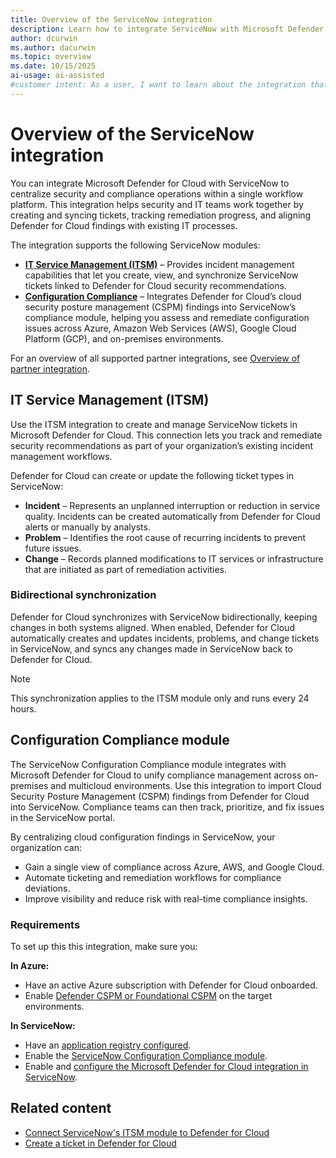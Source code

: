 ```yaml
---
title: Overview of the ServiceNow integration
description: Learn how to integrate ServiceNow with Microsoft Defender for Cloud to protect Azure, hybrid, and multicloud machines.
author: dcurwin
ms.author: dacurwin
ms.topic: overview
ms.date: 10/15/2025
ai-usage: ai-assisted
#customer intent: As a user, I want to learn about the integration that exists between ServiceNow and Microsoft Defender for Cloud so that I can protect my Azure, hybrid, and multicloud machines.
---
```


# Overview of the ServiceNow integration

You can integrate Microsoft Defender for Cloud with ServiceNow to centralize security and compliance operations within a single workflow platform. This integration helps security and IT teams work together by creating and syncing tickets, tracking remediation progress, and aligning Defender for Cloud findings with existing IT processes.

The integration supports the following ServiceNow modules:

- **[IT Service Management (ITSM)](#it-service-management-itsm)** – Provides incident management capabilities that let you create, view, and synchronize ServiceNow tickets linked to Defender for Cloud security recommendations.  
- **[Configuration Compliance](#configuration-compliance-module)** – Integrates Defender for Cloud’s cloud security posture management (CSPM) findings into ServiceNow’s compliance module, helping you assess and remediate configuration issues across Azure, Amazon Web Services (AWS), Google Cloud Platform (GCP), and on-premises environments.

For an overview of all supported partner integrations, see [Overview of partner integration](partner-integrations.md).

## IT Service Management (ITSM)

Use the ITSM integration to create and manage ServiceNow tickets in Microsoft Defender for Cloud. This connection lets you track and remediate security recommendations as part of your organization’s existing incident management workflows.

Defender for Cloud can create or update the following ticket types in ServiceNow:

- **Incident** – Represents an unplanned interruption or reduction in service quality. Incidents can be created automatically from Defender for Cloud alerts or manually by analysts.  
- **Problem** – Identifies the root cause of recurring incidents to prevent future issues.  
- **Change** – Records planned modifications to IT services or infrastructure that are initiated as part of remediation activities.

### Bidirectional synchronization

Defender for Cloud synchronizes with ServiceNow bidirectionally, keeping changes in both systems aligned. When enabled, Defender for Cloud automatically creates and updates incidents, problems, and change tickets in ServiceNow, and syncs any changes made in ServiceNow back to Defender for Cloud.

> [!NOTE]
> This synchronization applies to the ITSM module only and runs every 24 hours.

## Configuration Compliance module

The ServiceNow Configuration Compliance module integrates with Microsoft Defender for Cloud to unify compliance management across on-premises and multicloud environments. Use this integration to import Cloud Security Posture Management (CSPM) findings from Defender for Cloud into ServiceNow. Compliance teams can then track, prioritize, and fix issues in the ServiceNow portal.

By centralizing cloud configuration findings in ServiceNow, your organization can:
- Gain a single view of compliance across Azure, AWS, and Google Cloud.
- Automate ticketing and remediation workflows for compliance deviations.
- Improve visibility and reduce risk with real-time compliance insights.

### Requirements

To set up this this integration, make sure you:

**In Azure:**
- Have an active Azure subscription with Defender for Cloud onboarded.
- Enable [Defender CSPM or Foundational CSPM](tutorial-enable-cspm-plan.md) on the target environments.

**In ServiceNow:**
- Have an [application registry configured](https://www.opslogix.com/knowledgebase/servicenow/kb-create-a-servicenow-api-key-and-secret-for-the-scom-servicenow-incident-connector).
- Enable the [ServiceNow Configuration Compliance module](https://store.servicenow.com/sn_appstore_store.do#!/store/application/29691e1f0212471dad08668c1e39932b/14.12.4).
- Enable and [configure the Microsoft Defender for Cloud integration in ServiceNow](https://docs.servicenow.com/bundle/washingtondc-security-management/page/product/secops-integration-vr/azure-security-center/task/cc_asc_install_configure.html).

## Related content

- [Connect ServiceNow's ITSM module to Defender for Cloud](connect-servicenow.md)
- [Create a ticket in Defender for Cloud](create-ticket-servicenow.md)


